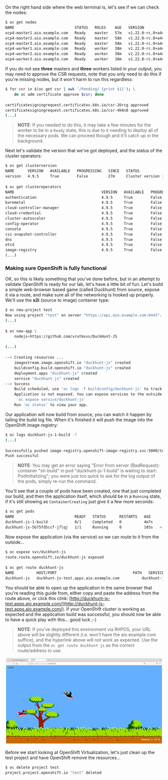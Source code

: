 On the right hand side where the web terminal is, let's see if we can check the nodes:

~~~bash
$ oc get nodes
NAME                           STATUS   ROLES    AGE   VERSION
ocp4-master1.aio.example.com   Ready    master   57m   v1.22.0-rc.0+a44d0f0
ocp4-master2.aio.example.com   Ready    master   58m   v1.22.0-rc.0+a44d0f0
ocp4-master3.aio.example.com   Ready    master   58m   v1.22.0-rc.0+a44d0f0
ocp4-worker1.aio.example.com   Ready    worker   38m   v1.22.0-rc.0+a44d0f0
ocp4-worker2.aio.example.com   Ready    worker   38m   v1.22.0-rc.0+a44d0f0
ocp4-worker3.aio.example.com   Ready    worker   38m   v1.22.0-rc.0+a44d0f0
~~~

If you do not see **three** masters and **three** workers listed in your output, you may need to approve the CSR requests, note that you only need to do this if you're missing nodes, but it won't harm to run this regardless:

~~~bash
$ for csr in $(oc get csr | awk '/Pending/ {print $1}'); \
	do oc adm certificate approve $csr; done

certificatesigningrequest.certificates.k8s.io/csr-26rcg approved
certificatesigningrequest.certificates.k8s.io/csr-4k6n8 approved
(...)
~~~

> **NOTE**: If you needed to do this, it may take a few minutes for the worker to be in a `Ready` state, this is due to it needing to deploy all of the necessary pods. We can proceed though and it'll catch up in the background.



Next let's validate the version that we've got deployed, and the status of the cluster operators:


~~~bash
$ oc get clusterversion
NAME      VERSION   AVAILABLE   PROGRESSING   SINCE   STATUS
version   4.9.5     True        False         27m     Cluster version is 4.9.5.

$ oc get clusteroperators
NAME                                       VERSION   AVAILABLE   PROGRESSING   DEGRADED   SINCE   MESSAGE
authentication                             4.9.5     True        False         False      7h26m   
baremetal                                  4.9.5     True        False         False      7h48m   
cloud-controller-manager                   4.9.5     True        False         False      7h51m   
cloud-credential                           4.9.5     True        False         False      8h      
cluster-autoscaler                         4.9.5     True        False         False      7h48m   
config-operator                            4.9.5     True        False         False      7h50m   
console                                    4.9.5     True        False         False      7h29m   
csi-snapshot-controller                    4.9.5     True        False         False      7h48m   
dns                                        4.9.5     True        False         False      7h48m   
etcd                                       4.9.5     True        False         False      7h48m   
image-registry                             4.9.5     True        False         False      7h18m
(...)
~~~



### Making sure OpenShift is fully functional

OK, so this is likely something that you've done before, but in an attempt to validate OpenShift is ready for our lab, let's have a little bit of fun. Let's build a simple web-browser based game (called Duckhunt) from source, expose it via a route, and make sure all of the networking is hooked up properly. We'll use the **s2i** (source to image) container type:

~~~bash
$ oc new-project test
Now using project "test" on server "https://api.aio.example.com:6443".
(...)

$ oc new-app \
	nodejs~https://github.com/vrutkovs/DuckHunt-JS

(...)

--> Creating resources ...
    imagestream.image.openshift.io "duckhunt-js" created
    buildconfig.build.openshift.io "duckhunt-js" created
    deployment.apps "duckhunt-js" created
    service "duckhunt-js" created
--> Success
    Build scheduled, use 'oc logs -f buildconfig/duckhunt-js' to track its progress.
    Application is not exposed. You can expose services to the outside world by executing one or more of the commands below:
     'oc expose service/duckhunt-js'
    Run 'oc status' to view your app.
~~~



Our application will now build from source, you can watch it happen by tailing the build log file. When it's finished it will push the image into the OpenShift image registry:

~~~bash
$ oc logs duckhunt-js-1-build -f
(...)

Successfully pushed image-registry.openshift-image-registry.svc:5000/test/duckhunt-js@sha256:c4e64bc633ae09ce0f2f2f6de2ca9eaca8e11dc5b335301a2be78216df4b6929
Push successful
~~~

> **NOTE**: You may get an error saying "Error from server (BadRequest): container "sti-build" in pod "duckhunt-js-1-build" is waiting to start: PodInitializing"; you were just too quick to ask for the log output of the pods, simply re-run the command.



You'll see that a couple of pods have been created, one that just completed our build, and then the application itself, which should be in a `Running` state, if it's still showing as `ContainerCreating` just give it a few more seconds:

~~~bash
$ oc get pods
NAME                           READY   STATUS      RESTARTS   AGE
duckhunt-js-1-build            0/1     Completed   0          4m7s
duckhunt-js-5b75fd5ccf-j7lqj   1/1     Running     0          105s   <-- this is our app!
~~~

Now expose the application (via the service) so we can route to it from the outside...


~~~bash
$ oc expose svc/duckhunt-js
route.route.openshift.io/duckhunt-js exposed

$ oc get route duckhunt-js
NAME          HOST/PORT                                  PATH   SERVICES      PORT       TERMINATION   WILDCARD
duckhunt-js   duckhunt-js-test.apps.aio.example.com          duckhunt-js   8080-tcp                 None
~~~

You should be able to open up the application in the same browser that you're reading this guide from, either copy and paste the address from the route above, or click this clink: [http://duckhunt-js-test.apps.aio.example.com/](http://duckhunt-js-test.apps.aio.example.com/). If your OpenShift cluster is working as expected and the application build was successful, you should now be able to have a quick play with this... good luck ;-)

> **NOTE**: If you've deployed this environment via RHPDS, your URL above will be slightly different (i.e. won't have the aio.example.com suffice), and the hyperlink above will not work as expected. Use the output from the `oc get route duckhunt-js` as the correct route/address to use.

<img src="img/duckhunt.png"/>

Before we start looking at OpenShift Virtualization, let's just clean up the test project and have OpenShift remove the resources...

~~~bash
$ oc delete project test
project.project.openshift.io "test" deleted
~~~
